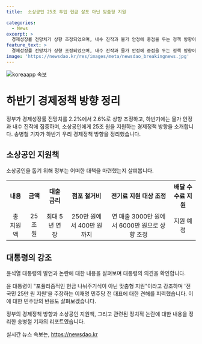 ```yaml
---
title:  소상공인 25조 투입 현금 살포 아닌 맞춤형 지원

categories:
  - News
excerpt: >
  경제성장률 전망치가 상향 조정되었으며, 내수 진작과 물가 안정에 중점을 두는 정책 방향이 소상공인을 위한 25조 원 투입 등으로 구체화되었다. 치킨집을 운영하는 피세중씨의 이야기를 통해 소상공인의 어려움을 드러내고, 정부의 다양한 지원책에 대한 내용을 소개했다. 이에 따른 대통령과 작지만 주목받는 논란에 대한 입장을 취하며, 총체적인 경제정책 방향을 제시했다.
feature_text: >
  경제성장률 전망치가 상향 조정되었으며, 내수 진작과 물가 안정에 중점을 두는 정책 방향이 소상공인을 위한 25조 원 투입 등으로 구체화되었다. 치킨집을 운영하는 피세중씨의 이야기를 통해 소상공인의 어려움을 드러내고, 정부의 다양한 지원책에 대한 내용을 소개했다. 이에 따른 대통령과 작지만 주목받는 논란에 대한 입장을 취하며, 총체적인 경제정책 방향을 제시했다.
image: 'https://newsdao.kr/res/images/meta/newsdao_breakingnews.jpg'
---
```


<p><img src="https://newsdao.kr/res/images/meta/newsdao_breakingnews.jpg" alt="koreaapp 속보" /></p>

<h1>하반기 경제정책 방향 정리</h1>

<p data-ke-size="size16">정부가 경제성장률 전망치를 2.2%에서 2.6%로 상향 조정하고, 하반기에는 물가 안정과 내수 진작에 집중하며, 소상공인에게 25조 원을 지원하는 경제정책 방향을 소개합니다. 송병철 기자가 하반기 우리 경제정책 방향을 정리했습니다.</p>

<h2>소상공인 지원책</h2>

<p data-ke-size="size16">소상공인을 돕기 위해 정부는 어떠한 대책을 마련했는지 살펴봅니다.</p>

<table>
  <tr>
    <th><b>내용</b></th>
    <th><b>금액</b></th>
    <th><b>대출 금리</b></th>
    <th><b>점포 철거비</b></th>
    <th><b>전기료 지원 대상 조정</b></th>
    <th><b>배달 수수료 지원</b></th>
  </tr>
  <tr>
    <td style="text-align: center; height: 17px;">총 지원액</td>
    <td style="text-align: center; height: 17px;">25조 원</td>
    <td style="text-align: center; height: 17px;">최대 5년 연장</td>
    <td style="text-align: center; height: 17px;">250만 원에서 400만 원까지</td>
    <td style="text-align: center; height: 17px;">연 매출 3000만 원에서 6000만 원으로 상향 조정</td>
    <td style="text-align: center; height: 17px;">지원 예정</td>
  </tr>
</table>

<h2>대통령의 강조</h2>

<p data-ke-size="size16">윤석열 대통령의 발언과 논란에 대한 내용을 살펴보며 대통령의 의견을 확인합니다.</p>

<p data-ke-size="size16">윤 대통령이 "포퓰리즘적인 현금 나눠주기식이 아닌 맞춤형 지원"이라고 강조하며 '전 국민 25만 원 지원'을 주장하는 이재명 민주당 전 대표에 대한 견해를 피력했습니다. 이에 대한 민주당의 반응도 살펴보겠습니다.</p>

<p data-ke-size="size16">정부의 경제정책 방향과 소상공인 지원책, 그리고 관련된 정치적 논란에 대한 내용을 정리한 송병철 기자의 리포트였습니다.</p>
실시간 뉴스 속보는, <a href="https://newsdao.kr" rel="dofollow">https://newsdao.kr</a>


